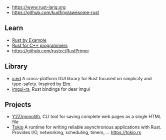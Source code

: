 - https://www.rust-lang.org
- https://github.com/kud1ing/awesome-rust



## Learn
- [Rust by Example](https://rustbyexample.com/)
- [Rust for C++ programmers](https://github.com/nrc/r4cppp)
- https://github.com/rustcc/RustPrimer



## Library
- [iced](https://github.com/hecrj/iced) A cross-platform GUI library for Rust focused on simplicity and type-safety. Inspired by [Elm](https://elm-lang.org/).
- [imgui-rs](https://github.com/Gekkio/imgui-rs), Rust bindings for dear imgui




## Projects
- [Y2Z/monolith](https://github.com/Y2Z/monolith), CLI tool for saving complete web pages as a single HTML file
- [Tokio](https://github.com/tokio-rs/tokio) A runtime for writing reliable asynchronous applications with Rust. Provides I/O, networking, scheduling, timers, ... https://tokio.rs

